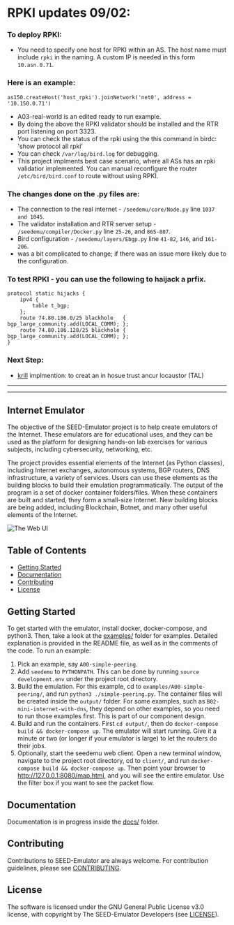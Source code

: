 # RPKI updates 09/02:

### To deploy RPKI:
- You need to specify one host for RPKI within an AS. The host name must include `rpki` in the naming. A custom IP is needed in this form `10.asn.0.71`.  

### Here is an example:
```
as150.createHost('host_rpki').joinNetwork('net0', address = '10.150.0.71')
```
- A03-real-world is an edited ready to run example.
- By doing the above the RPKI validator should be installed and the RTR port listening on port 3323.
- You can check the status of the rpki using the this command in birdc: 'show protocol all rpki'
- You can check `/var/log/bird.log` for debugging.
- This project implments best case scenario, where all ASs has an rpki validatior implemented. You can manual reconfigure the router `/etc/bird/bird.conf` to route without using RPKI.

### The changes done on the .py files are:

- The connection to the real internet - `/seedemu/core/Node.py` line `1037 and 1045`.
- The validator installation and RTR server setup - `/seedemu/compiler/Docker.py` line `25-26`, and `865-887`.
- Bird configuration - `/seedemu/layers/Ebgp.py` line `41-82`, `146`, and `161-206`.
- was a bit complicated to change; if there was an issue more likely due to the configuration. 

### To test RPKI - you can use the following to haijack a prfix.
```
protocol static hijacks {
    ipv4 {
        table t_bgp;
    };
    route 74.80.186.0/25 blackhole   { bgp_large_community.add(LOCAL_COMM); };
    route 74.80.186.128/25 blackhole { bgp_large_community.add(LOCAL_COMM); };
}
```

### Next Step:
- [krill](https://krill.docs.nlnetlabs.nl/en/stable/testbed.html) implmention: to creat an in hosue trust ancur locaustor (TAL)

--------------------------------------------------------------------------------------
--------------------------------------------------------------------------------------
Internet Emulator
---

The objective of the SEED-Emulator project is to help create emulators of
the Internet. These emulators are for educational uses, and they can be
used as the platform for designing hands-on lab exercises for various subjects,
including cybersecurity, networking, etc.

The project provides essential elements of the Internet (as Python classes), including
Internet exchanges, autonomous systems, BGP routers, DNS infrastructure,
a variety of services. Users can use these elements as the building blocks
to build their emulation programmatically. The output of the program
is a set of docker container folders/files. When these containers are built and
started, they form a small-size Internet. New building blocks are being added,
including Blockchain, Botnet, and many other useful elements of the Internet.

![The Web UI](docs/assets/web-ui.png)

## Table of Contents

-  [Getting Started](#getting-started)
-  [Documentation](#documentation)
-  [Contributing](#contributing)
-  [License](#license)


## Getting Started

To get started with the emulator, install docker, docker-compose, and python3. Then, take a look at the [examples/](./examples/) folder for examples. Detailed explanation is provided in the README file, as well as in the comments of the code. To run an example:

1. Pick an example, say `A00-simple-peering`.
2. Add `seedemu` to `PYTHONPATH`. This can be done by running `source development.env` under the project root directory.
3. Build the emulation. For this example, cd to `examples/A00-simple-peering/`, and run `python3 ./simple-peering.py`. The container files will be created inside the `output/` folder. For some examples, such as `B02-mini-internet-with-dns`, they depend on other examples, so you need to run those examples first. This is part of our component design.
4. Build and run the containers. First `cd output/`, then do `docker-compose build && docker-compose up`. The emulator will start running. Give it a minute or two (or longer if your emulator is large) to let the routers do their jobs.
5. Optionally, start the seedemu web client. Open a new terminal window, navigate to the project root directory, cd to `client/`, and run `docker-compose build && docker-compose up`. Then point your browser to http://127.0.0.1:8080/map.html, and you will see the entire emulator. Use the filter box if you want to see the packet flow.

## Documentation

Documentation is in progress inside the [docs/](./docs/) folder.

## Contributing

Contributions to SEED-Emulator are always welcome. For contribution guidelines, please see [CONTRIBUTING](./CONTRIBUTING.md).

## License

The software is licensed under the GNU General Public License v3.0 license, with copyright by The SEED-Emulator Developers (see [LICENSE](./LICENSE.txt)).
